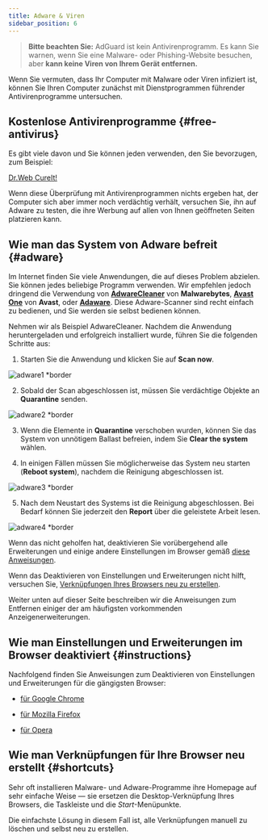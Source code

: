 ```yaml
---
title: Adware & Viren
sidebar_position: 6
---
```


> **Bitte beachten Sie:** AdGuard ist kein Antivirenprogramm. Es kann Sie warnen, wenn Sie eine Malware- oder Phishing-Website besuchen, aber **kann keine Viren von Ihrem Gerät entfernen.**

Wenn Sie vermuten, dass Ihr Computer mit Malware oder Viren infiziert ist, können Sie Ihren Computer zunächst mit Dienstprogrammen führender Antivirenprogramme untersuchen.

## Kostenlose Antivirenprogramme {#free-antivirus}

Es gibt viele davon und Sie können jeden verwenden, den Sie bevorzugen, zum Beispiel:

[Dr.Web CureIt!](http://www.freedrweb.com/cureit/?lng=en)

Wenn diese Überprüfung mit Antivirenprogrammen nichts ergeben hat, der Computer sich aber immer noch verdächtig verhält, versuchen Sie, ihn auf Adware zu testen, die ihre Werbung auf allen von Ihnen geöffneten Seiten platzieren kann.

## Wie man das System von Adware befreit {#adware}

Im Internet finden Sie viele Anwendungen, die auf dieses Problem abzielen. Sie können jedes beliebige Programm verwenden. Wir empfehlen jedoch dringend die Verwendung von **[AdwareCleaner](https://www.malwarebytes.com/adwcleaner)** von **Malwarebytes**, **[Avast One](https://www.avast.com/c-adware-removal-tool)** von **Avast**, oder **[Adaware](https://www.adaware.com)**. Diese Adware-Scanner sind recht einfach zu bedienen, und Sie werden sie selbst bedienen können.

Nehmen wir als Beispiel AdwareCleaner. Nachdem die Anwendung heruntergeladen und erfolgreich installiert wurde, führen Sie die folgenden Schritte aus:

1) Starten Sie die Anwendung und klicken Sie auf **Scan now**.

![adware1 *border](https://cdn.adtidy.org/content/Kb/ad_blocker/guides/adware1.png)

2) Sobald der Scan abgeschlossen ist, müssen Sie verdächtige Objekte an **Quarantine** senden.

![adware2 *border](https://cdn.adtidy.org/content/Kb/ad_blocker/guides/adware2.png)

3) Wenn die Elemente in **Quarantine** verschoben wurden, können Sie das System von unnötigem Ballast befreien, indem Sie **Clear the system** wählen.

4) In einigen Fällen müssen Sie möglicherweise das System neu starten (**Reboot system**), nachdem die Reinigung abgeschlossen ist.

![adware3 *border](https://cdn.adtidy.org/content/Kb/ad_blocker/guides/adware3.png)

5) Nach dem Neustart des Systems ist die Reinigung abgeschlossen. Bei Bedarf können Sie jederzeit den **Report** über die geleistete Arbeit lesen.

![adware4 *border](https://cdn.adtidy.org/content/Kb/ad_blocker/guides/adware4.png)

Wenn das nicht geholfen hat, deaktivieren Sie vorübergehend alle Erweiterungen und einige andere Einstellungen im Browser gemäß [diese Anweisungen](#instructions).

Wenn das Deaktivieren von Einstellungen und Erweiterungen nicht hilft, versuchen Sie, [Verknüpfungen Ihres Browsers neu zu erstellen](#shortcuts).

Weiter unten auf dieser Seite beschreiben wir die Anweisungen zum Entfernen einiger der am häufigsten vorkommenden Anzeigenerweiterungen.

## Wie man Einstellungen und Erweiterungen im Browser deaktiviert {#instructions}

Nachfolgend finden Sie Anweisungen zum Deaktivieren von Einstellungen und Erweiterungen für die gängigsten Browser:

* [für Google Chrome](https://support.google.com/chrome/answer/187443?hl=en)

* [für Mozilla Firefox](https://support.mozilla.org/en-US/kb/disable-or-remove-add-ons)

* [für Opera](https://help.opera.com/en/latest/customization/#extensions)

## Wie man Verknüpfungen für Ihre Browser neu erstellt {#shortcuts}

Sehr oft installieren Malware- und Adware-Programme ihre Homepage auf sehr einfache Weise — sie ersetzen die Desktop-Verknüpfung Ihres Browsers, die Taskleiste und die *Start*-Menüpunkte.

Die einfachste Lösung in diesem Fall ist, alle Verknüpfungen manuell zu löschen und selbst neu zu erstellen.
